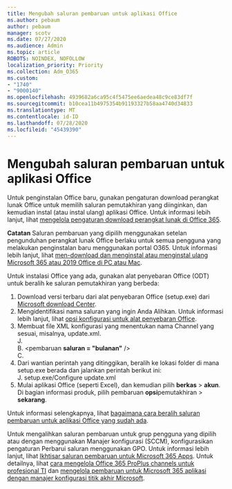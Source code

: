 ```yaml
---
title: Mengubah saluran pembaruan untuk aplikasi Office
ms.author: pebaum
author: pebaum
manager: scotv
ms.date: 07/27/2020
ms.audience: Admin
ms.topic: article
ROBOTS: NOINDEX, NOFOLLOW
localization_priority: Priority
ms.collection: Adm_O365
ms.custom:
- "1740"
- "9000140"
ms.openlocfilehash: 4939682a6ca95c4f5475ee6aedea48c9ce83df7f
ms.sourcegitcommit: b10cea11b4975354b91193327b58aa4740d34833
ms.translationtype: MT
ms.contentlocale: id-ID
ms.lasthandoff: 07/28/2020
ms.locfileid: "45439390"
---
```

# <a name="change-update-channels-for-office-apps"></a>Mengubah saluran pembaruan untuk aplikasi Office

Untuk penginstalan Office baru, gunakan pengaturan download perangkat lunak Office untuk memilih saluran pemutakhiran yang diinginkan, dan kemudian instal (atau instal ulang) aplikasi Office. Untuk informasi lebih lanjut, lihat [mengelola pengaturan download perangkat lunak di Office 365](https://docs.microsoft.com/deployoffice/manage-software-download-settings-office-365). 

**Catatan** Saluran pembaruan yang dipilih menggunakan setelan pengunduhan perangkat lunak Office berlaku untuk semua pengguna yang melakukan penginstalan baru menggunakan portal O365. Untuk informasi lebih lanjut, lihat [men-download dan menginstal atau menginstal ulang Microsoft 365 atau 2019 Office di PC atau Mac](https://support.microsoft.com/office/download-and-install-or-reinstall-microsoft-365-or-office-2019-on-a-pc-or-mac-4414eaaf-0478-48be-9c42-23adc4716658).   

Untuk instalasi Office yang ada, gunakan alat penyebaran Office (ODT) untuk beralih ke saluran pemutakhiran yang berbeda:  

1. Download versi terbaru dari alat penyebaran Office (setup.exe) dari [Microsoft download Center](https://go.microsoft.com/fwlink/p/?LinkID=626065).
2. Mengidentifikasi nama saluran yang ingin Anda Alihkan. Untuk informasi lebih lanjut, lihat [opsi konfigurasi untuk alat penyebaran Office](https://docs.microsoft.com/DeployOffice/configuration-options-for-the-office-2016-deployment-tool#channel-attribute-part-of-add-element).
3. Membuat file XML konfigurasi yang menentukan nama Channel yang sesuai, misalnya, update.xml.  
    J. <Configuration>  
    B. <pembaruan **saluran = "bulanan"** />  
    C. </Configuration>
4. Dari wantian perintah yang ditinggikan, beralih ke lokasi folder di mana setup.exe berada dan jalankan perintah berikut ini:  
    J. setup.exe/Configure update.xml
5. Mulai aplikasi Office (seperti Excel), dan kemudian pilih **berkas**  >  **akun**. Di bagian informasi produk, pilih pembaruan **opsi**pemutakhiran  >  **sekarang**.

Untuk informasi selengkapnya, lihat [bagaimana cara beralih saluran pembaruan untuk aplikasi Office yang sudah ada](https://support.microsoft.com/help/3185078/how-to-switch-from-semi-annual-channel-to-monthly-channel). 

Untuk mengalihkan saluran pembaruan untuk grup pengguna yang dipilih atau dengan menggunakan Manajer konfigurasi (SCCM), konfigurasikan pengaturan Perbarui saluran menggunakan GPO. Untuk informasi lebih lanjut, lihat [Ikhtisar saluran pembaruan untuk Microsoft 365 Apps](https://docs.microsoft.com/deployoffice/overview-update-channels#group-policy). Untuk detailnya, lihat [cara mengelola Office 365 ProPlus channels untuk profesional TI](https://techcommunity.microsoft.com/t5/office-365-blog/how-to-manage-office-365-proplus-channels-for-it-pros/ba-p/795813) dan [mengelola pembaruan untuk Microsoft 365 aplikasi dengan manajer konfigurasi titik akhir Microsoft](https://docs.microsoft.com/deployoffice/manage-microsoft-365-apps-updates-configuration-manager).